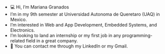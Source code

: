 - 💻 Hi, I’m Mariana Granados
- I’m in my 9th semester at Universidad Autonoma de Queretaro (UAQ) in Mexico.
- I’m interested in Web and App Development, Embedded Systems, and Electronics.
- I’m looking to land an internship or my first job in any programming-related field in a great company.
- 📧 You can contact me through my LinkedIn or my Gmail. 

<!---
MarianaGranados-09/MarianaGranados-09 is a ✨ special ✨ repository because its `README.md` (this file) appears on your GitHub profile.
You can click the Preview link to take a look at your changes.
--->
